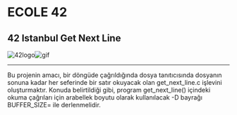 # ECOLE 42
## 42 Istanbul Get Next Line
![42logo](https://camo.githubusercontent.com/d19b89d3384ce0ac856ca452fb6fd35dddee0b49d719ba189659c8ea773899d4/68747470733a2f2f73342e67696679752e636f6d2f696d616765732f6261636b5f736c6173685f677265656e2e676966)![gif](https://camo.githubusercontent.com/febc2c9d2154163b32020df628c45040efd2da0f71aa07a64cd2f9558c9f40a7/68747470733a2f2f73342e67696679752e636f6d2f696d616765732f6e5f6769662e676966)

---------------------------------------------------------------


Bu projenin amacı, bir döngüde çağrıldığında dosya tanıtıcısında dosyanın sonuna kadar her seferinde bir satır okuyacak olan get_next_line.c işlevini oluşturmaktır. Konuda belirtildiği gibi, program get_next_line() içindeki okuma çağrıları için arabellek boyutu olarak kullanılacak -D bayrağı BUFFER_SIZE= ile derlenmelidir.
